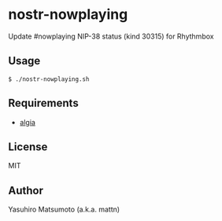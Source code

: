 # nostr-nowplaying

Update #nowplaying NIP-38 status (kind 30315) for Rhythmbox

## Usage

```
$ ./nostr-nowplaying.sh
```

## Requirements

* [algia](https://github.com/mattn/algia)

## License

MIT

## Author

Yasuhiro Matsumoto (a.k.a. mattn)
